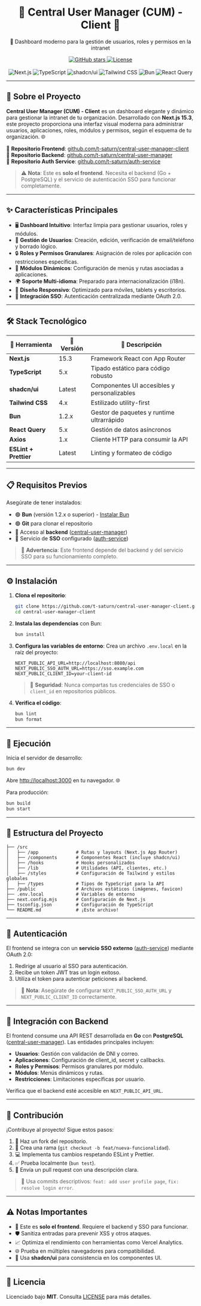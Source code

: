 <div align="center">
  <h1>🌟 Central User Manager (CUM) - Client 🚀</h1>
  <p>🎨 Dashboard moderno para la gestión de usuarios, roles y permisos en la intranet</p>
  <a href="https://github.com/t-saturn/central-user-manager-client">
    <img src="https://img.shields.io/github/stars/t-saturn/central-user-manager-client?style=social" alt="GitHub stars" />
  </a>
  <a href="https://github.com/t-saturn/central-user-manager-client/LICENSE">
    <img src="https://img.shields.io/github/license/t-saturn/central-user-manager-client?color=blue" alt="License" />
  </a>
  <br /><br />
  <img src="https://img.shields.io/badge/Next.js-15.3.4-black?logo=next.js" alt="Next.js" />
  <img src="https://img.shields.io/badge/TypeScript-5.x-blue?logo=typescript" alt="TypeScript" />
  <img src="https://img.shields.io/badge/shadcn/ui-latest-rose?logo=shadcnui" alt="shadcn/ui" />
  <img src="https://img.shields.io/badge/Tailwind_CSS-4.x-38B2AC?logo=tailwindcss" alt="Tailwind CSS" />
  <img src="https://img.shields.io/badge/Bun-1.2.x-yellow?logo=bun" alt="Bun" />
  <img src="https://img.shields.io/badge/React_Query-5.x-red?logo=react-query" alt="React Query" />
</div>

---

## 📖 Sobre el Proyecto

**Central User Manager (CUM) - Client** es un dashboard elegante y dinámico para gestionar la intranet de tu organización. Desarrollado con **Next.js 15.3**, este proyecto proporciona una interfaz visual moderna para administrar usuarios, aplicaciones, roles, módulos y permisos, según el esquema de tu organización. 🌐

📍 **Repositorio Frontend**: [github.com/t-saturn/central-user-manager-client](https://github.com/t-saturn/central-user-manager-client)  
📍 **Repositorio Backend**: [github.com/t-saturn/central-user-manager](https://github.com/t-saturn/central-user-manager)  
📍 **Repositorio Auth Service**: [github.com/t-saturn/auth-service](https://github.com/t-saturn/auth-service)

> ⚠️ **Nota**: Este es **solo el frontend**. Necesita el backend (Go + PostgreSQL) y el servicio de autenticación SSO para funcionar completamente.

---

## ✨ Características Principales

- 🖥 **Dashboard Intuitivo**: Interfaz limpia para gestionar usuarios, roles y módulos.
- 👤 **Gestión de Usuarios**: Creación, edición, verificación de email/teléfono y borrado lógico.
- 🔒 **Roles y Permisos Granulares**: Asignación de roles por aplicación con restricciones específicas.
- 🧩 **Módulos Dinámicos**: Configuración de menús y rutas asociadas a aplicaciones.
- 🌍 **Soporte Multi-idioma**: Preparado para internacionalización (i18n).
- 📱 **Diseño Responsivo**: Optimizado para móviles, tablets y escritorios.
- 🔑 **Integración SSO**: Autenticación centralizada mediante OAuth 2.0.

---

## 🛠 Stack Tecnológico

| 🧰 Herramienta         | 📌 Versión | 📝 Descripción                              |
|------------------------|------------|---------------------------------------------|
| **Next.js**            | 15.3       | Framework React con App Router              |
| **TypeScript**         | 5.x        | Tipado estático para código robusto         |
| **shadcn/ui**          | Latest     | Componentes UI accesibles y personalizables |
| **Tailwind CSS**       | 4.x        | Estilizado utility-first                    |
| **Bun**                | 1.2.x        | Gestor de paquetes y runtime ultrarrápido   |
| **React Query**        | 5.x        | Gestión de datos asíncronos                 |
| **Axios**              | 1.x        | Cliente HTTP para consumir la API           |
| **ESLint + Prettier**  | Latest     | Linting y formateo de código                |

---

## 📋 Requisitos Previos

Asegúrate de tener instalados:

- 🟢 **Bun** (versión 1.2.x o superior) - [Instalar Bun](https://bun.sh/)
- 🟢 **Git** para clonar el repositorio
- 🔗 Acceso al **backend** ([central-user-manager](https://github.com/t-saturn/central-user-manager))
- 🔗 Servicio de **SSO** configurado ([auth-service](https://github.com/t-saturn/auth-service))

> 🔐 **Advertencia**: Este frontend depende del backend y del servicio SSO para su funcionamiento completo.

---

## ⚙️ Instalación

1. **Clona el repositorio**:
   ```bash
   git clone https://github.com/t-saturn/central-user-manager-client.git
   cd central-user-manager-client
   ```

2. **Instala las dependencias** con Bun:
   ```bash
   bun install
   ```

3. **Configura las variables de entorno**:
   Crea un archivo `.env.local` en la raíz del proyecto:
   ```env
   NEXT_PUBLIC_API_URL=http://localhost:8080/api
   NEXT_PUBLIC_SSO_AUTH_URL=https://sso.example.com
   NEXT_PUBLIC_CLIENT_ID=your-client-id
   ```

   > 🚨 **Seguridad**: Nunca compartas tus credenciales de SSO o `client_id` en repositorios públicos.

4. **Verifica el código**:
   ```bash
   bun lint
   bun format
   ```

---

## 🚀 Ejecución

Inicia el servidor de desarrollo:

```bash
bun dev
```

Abre [http://localhost:3000](http://localhost:3000) en tu navegador. 🌐

Para producción:

```bash
bun build
bun start
```

---

## 📂 Estructura del Proyecto

```plaintext
├── /src
│   ├── /app              # Rutas y layouts (Next.js App Router)
│   ├── /components       # Componentes React (incluye shadcn/ui)
│   ├── /hooks            # Hooks personalizados
│   ├── /lib              # Utilidades (API, clientes, etc.)
│   ├── /styles           # Configuración de Tailwind y estilos globales
│   ├── /types            # Tipos de TypeScript para la API
├── /public               # Archivos estáticos (imágenes, favicon)
├── .env.local            # Variables de entorno
├── next.config.mjs       # Configuración de Next.js
├── tsconfig.json         # Configuración de TypeScript
└── README.md             # ¡Este archivo!
```

---

## 🔐 Autenticación

El frontend se integra con un **servicio SSO externo** ([auth-service](https://github.com/t-saturn/auth-service)) mediante OAuth 2.0:

1. Redirige al usuario al SSO para autenticación.
2. Recibe un token JWT tras un login exitoso.
3. Utiliza el token para autenticar peticiones al backend.

> 🔑 **Nota**: Asegúrate de configurar `NEXT_PUBLIC_SSO_AUTH_URL` y `NEXT_PUBLIC_CLIENT_ID` correctamente.

---

## 📡 Integración con Backend

El frontend consume una API REST desarrollada en **Go** con **PostgreSQL** ([central-user-manager](https://github.com/t-saturn/central-user-manager)). Las entidades principales incluyen:

- **Usuarios**: Gestión con validación de DNI y correo.
- **Aplicaciones**: Configuración de client_id, secret y callbacks.
- **Roles y Permisos**: Permisos granulares por módulo.
- **Módulos**: Menús dinámicos y rutas.
- **Restricciones**: Limitaciones específicas por usuario.

Verifica que el backend esté accesible en `NEXT_PUBLIC_API_URL`.

---

## 🤝 Contribución

¡Contribuye al proyecto! Sigue estos pasos:

1. 🍴 Haz un fork del repositorio.
2. 🌿 Crea una rama (`git checkout -b feat/nueva-funcionalidad`).
3. 💻 Implementa tus cambios respetando ESLint y Prettier.
4. ✅ Prueba localmente (`bun test`).
5. 🚀 Envía un pull request con una descripción clara.

> 📝 Usa commits descriptivos: `feat: add user profile page`, `fix: resolve login error`.

---

## ⚠️ Notas Importantes

- 🚫 Este es **solo el frontend**. Requiere el backend y SSO para funcionar.
- 🛡️ Sanitiza entradas para prevenir XSS y otros ataques.
- 📈 Optimiza el rendimiento con herramientas como Vercel Analytics.
- 🌐 Prueba en múltiples navegadores para compatibilidad.
- 🎨 Usa **shadcn/ui** para consistencia en los componentes UI.

---

## 📄 Licencia

Licenciado bajo **MIT**. Consulta [LICENSE](https://github.com/t-saturn/central-user-manager-client/blob/mainLICENSE) para más detalles.
